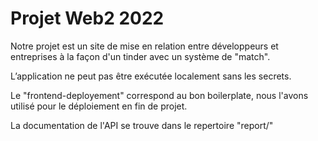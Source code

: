 # Projet Web2 2022

Notre projet est un site de mise en relation entre développeurs et entreprises à la façon d'un tinder avec un système de "match".

L’application ne peut pas être exécutée localement sans les secrets.

Le "frontend-deployement" correspond au bon boilerplate, nous l'avons utilisé pour le déploiement en fin de projet.

La documentation de l'API se trouve dans le repertoire "report/"
